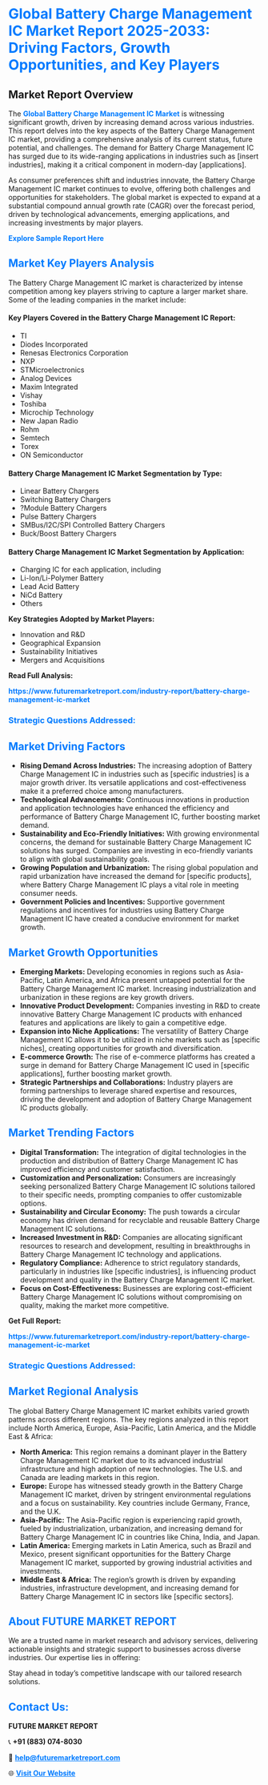 <h1 style="color: #007BFF;">Global Battery Charge Management IC Market Report 2025-2033: Driving Factors, Growth Opportunities, and Key Players</h1>

<section id="overview">
<h2>Market Report Overview</h2>
<p>The <a href="https://www.futuremarketreport.com/industry-report/battery-charge-management-ic-market" style="color: #007BFF; text-decoration: none;"><strong>Global Battery Charge Management IC Market</strong></a> is witnessing significant growth, driven by increasing demand across various industries. This report delves into the key aspects of the Battery Charge Management IC market, providing a comprehensive analysis of its current status, future potential, and challenges. The demand for Battery Charge Management IC has surged due to its wide-ranging applications in industries such as [insert industries], making it a critical component in modern-day [applications].</p>
<p>As consumer preferences shift and industries innovate, the Battery Charge Management IC market continues to evolve, offering both challenges and opportunities for stakeholders. The global market is expected to expand at a substantial compound annual growth rate (CAGR) over the forecast period, driven by technological advancements, emerging applications, and increasing investments by major players.</p>
</section>

<section id="overview">
<p><a href="https://www.futuremarketreport.com/request-sample/reportId=116120" style="color: #007BFF; text-decoration: none;"><strong>Explore Sample Report Here</strong></a></p>
</section>

<section id="key-players">
<h2 style="color: #007BFF;">Market Key Players Analysis</h2>
<p>The Battery Charge Management IC market is characterized by intense competition among key players striving to capture a larger market share. Some of the leading companies in the market include:</p>
<h4>Key Players Covered in the Battery Charge Management IC Report:</h4>
<ul><li>TI</li><li>Diodes Incorporated</li><li>Renesas Electronics Corporation</li><li>NXP</li><li>STMicroelectronics</li><li>Analog Devices</li><li>Maxim Integrated</li><li>Vishay</li><li>Toshiba</li><li>Microchip Technology</li><li>New Japan Radio</li><li>Rohm</li><li>Semtech</li><li>Torex</li><li>ON Semiconductor</li></ul>
<h4>Battery Charge Management IC Market Segmentation by Type:</h4>
<ul><li>Linear Battery Chargers</li><li>Switching Battery Chargers</li><li>?Module Battery Chargers</li><li>Pulse Battery Chargers</li><li>SMBus/I2C/SPI Controlled Battery Chargers</li><li>Buck/Boost Battery Chargers</li></ul>

<h4>Battery Charge Management IC Market Segmentation by Application:</h4>
<ul><li>Charging IC for each application, including</li><li>Li-Ion/Li-Polymer Battery</li><li>Lead Acid Battery</li><li>NiCd Battery</li><li>Others</li></ul>
<p><strong>Key Strategies Adopted by Market Players:</strong></p>
<ul>
<li>Innovation and R&D</li>
<li>Geographical Expansion</li>
<li>Sustainability Initiatives</li>
<li>Mergers and Acquisitions</li>
</ul>
</section>

<section>
<p><strong>Read Full Analysis: </strong></p><a href="https://www.futuremarketreport.com/industry-report/battery-charge-management-ic-market" style="color: #007BFF; text-decoration: none;"><strong>https://www.futuremarketreport.com/industry-report/battery-charge-management-ic-market</strong></a>
<h3 style="color: #007BFF;">Strategic Questions Addressed:</h3>
</section>

<section id="driving-factors">
<h2 style="color: #007BFF;">Market Driving Factors</h2>
<ul>
<li><strong>Rising Demand Across Industries:</strong> The increasing adoption of Battery Charge Management IC in industries such as [specific industries] is a major growth driver. Its versatile applications and cost-effectiveness make it a preferred choice among manufacturers.</li>
<li><strong>Technological Advancements:</strong> Continuous innovations in production and application technologies have enhanced the efficiency and performance of Battery Charge Management IC, further boosting market demand.</li>
<li><strong>Sustainability and Eco-Friendly Initiatives:</strong> With growing environmental concerns, the demand for sustainable Battery Charge Management IC solutions has surged. Companies are investing in eco-friendly variants to align with global sustainability goals.</li>
<li><strong>Growing Population and Urbanization:</strong> The rising global population and rapid urbanization have increased the demand for [specific products], where Battery Charge Management IC plays a vital role in meeting consumer needs.</li>
<li><strong>Government Policies and Incentives:</strong> Supportive government regulations and incentives for industries using Battery Charge Management IC have created a conducive environment for market growth.</li>
</ul>
</section>

<section id="growth-opportunities">
<h2 style="color: #007BFF;">Market Growth Opportunities</h2>
<ul>
<li><strong>Emerging Markets:</strong> Developing economies in regions such as Asia-Pacific, Latin America, and Africa present untapped potential for the Battery Charge Management IC market. Increasing industrialization and urbanization in these regions are key growth drivers.</li>
<li><strong>Innovative Product Development:</strong> Companies investing in R&D to create innovative Battery Charge Management IC products with enhanced features and applications are likely to gain a competitive edge.</li>
<li><strong>Expansion into Niche Applications:</strong> The versatility of Battery Charge Management IC allows it to be utilized in niche markets such as [specific niches], creating opportunities for growth and diversification.</li>
<li><strong>E-commerce Growth:</strong> The rise of e-commerce platforms has created a surge in demand for Battery Charge Management IC used in [specific applications], further boosting market growth.</li>
<li><strong>Strategic Partnerships and Collaborations:</strong> Industry players are forming partnerships to leverage shared expertise and resources, driving the development and adoption of Battery Charge Management IC products globally.</li>
</ul>
</section>

<section id="trending-factors">
<h2 style="color: #007BFF;">Market Trending Factors</h2>
<ul>
<li><strong>Digital Transformation:</strong> The integration of digital technologies in the production and distribution of Battery Charge Management IC has improved efficiency and customer satisfaction.</li>
<li><strong>Customization and Personalization:</strong> Consumers are increasingly seeking personalized Battery Charge Management IC solutions tailored to their specific needs, prompting companies to offer customizable options.</li>
<li><strong>Sustainability and Circular Economy:</strong> The push towards a circular economy has driven demand for recyclable and reusable Battery Charge Management IC solutions.</li>
<li><strong>Increased Investment in R&D:</strong> Companies are allocating significant resources to research and development, resulting in breakthroughs in Battery Charge Management IC technology and applications.</li>
<li><strong>Regulatory Compliance:</strong> Adherence to strict regulatory standards, particularly in industries like [specific industries], is influencing product development and quality in the Battery Charge Management IC market.</li>
<li><strong>Focus on Cost-Effectiveness:</strong> Businesses are exploring cost-efficient Battery Charge Management IC solutions without compromising on quality, making the market more competitive.</li>
</ul>
</section>

<section>
<p><strong>Get Full Report: </strong></p><a href="https://www.futuremarketreport.com/industry-report/battery-charge-management-ic-market" style="color: #007BFF; text-decoration: none;"><strong>https://www.futuremarketreport.com/industry-report/battery-charge-management-ic-market</strong></a>
<h3 style="color: #007BFF;">Strategic Questions Addressed:</h3>
</section>


<section id="regional-analysis">
<h2 style="color: #007BFF;">Market Regional Analysis</h2>
<p>The global Battery Charge Management IC market exhibits varied growth patterns across different regions. The key regions analyzed in this report include North America, Europe, Asia-Pacific, Latin America, and the Middle East & Africa:</p>
<ul>
<li><strong>North America:</strong> This region remains a dominant player in the Battery Charge Management IC market due to its advanced industrial infrastructure and high adoption of new technologies. The U.S. and Canada are leading markets in this region.</li>
<li><strong>Europe:</strong> Europe has witnessed steady growth in the Battery Charge Management IC market, driven by stringent environmental regulations and a focus on sustainability. Key countries include Germany, France, and the U.K.</li>
<li><strong>Asia-Pacific:</strong> The Asia-Pacific region is experiencing rapid growth, fueled by industrialization, urbanization, and increasing demand for Battery Charge Management IC in countries like China, India, and Japan.</li>
<li><strong>Latin America:</strong> Emerging markets in Latin America, such as Brazil and Mexico, present significant opportunities for the Battery Charge Management IC market, supported by growing industrial activities and investments.</li>
<li><strong>Middle East & Africa:</strong> The region’s growth is driven by expanding industries, infrastructure development, and increasing demand for Battery Charge Management IC in sectors like [specific sectors].</li>
</ul>
</section>

<footer>
<h2 style="color: #007BFF;">About FUTURE MARKET REPORT</h2>
<p>We are a trusted name in market research and advisory services, delivering actionable insights and strategic support to businesses across diverse industries. Our expertise lies in offering:</p>

<p>Stay ahead in today’s competitive landscape with our tailored research solutions.</p>

<h2 style="color: #007BFF;">Contact Us:</h2>
<p><strong>FUTURE MARKET REPORT</strong></p>
<p>📞 <strong>+91 (883) 074-8030</strong></p>
<p>📧 <strong><a href="mailto:help@futuremarketreport.com" style="color: #007BFF;">help@futuremarketreport.com</a></strong></p>
<p>🌐 <strong><a href="https://www.futuremarketreport.com/" style="color: #007BFF;">Visit Our Website</a></strong></p>
</footer>